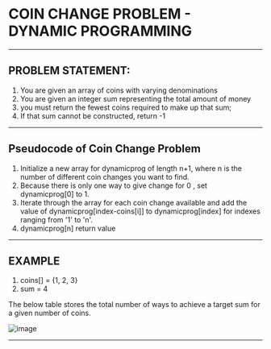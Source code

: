 # COIN CHANGE PROBLEM - DYNAMIC PROGRAMMING

---------------------------

## PROBLEM STATEMENT:

1. You are given an array of coins with varying denominations 
2. You are given an integer sum representing the total amount of money
3. you must return the fewest coins required to make up that sum; 
4. If that sum cannot be constructed, return -1

--------------------

## Pseudocode of Coin Change Problem



1. Initialize a new array for dynamicprog of length n+1, where n is the number of different coin changes you want to find.
2. Because there is only one way to give change for 0 , set dynamicprog[0] to 1.
3. Iterate through the array for each coin change available and add the value of dynamicprog[index-coins[i]] to dynamicprog[index] for indexes ranging from '1' to 'n'.
4. dynamicprog[n] return value


-----------------------


## EXAMPLE 

1. coins[] = {1, 2, 3}
2. sum = 4


The below table stores the total number of ways to achieve a target sum for a given number of coins.

![image](https://user-images.githubusercontent.com/80255503/161480635-8a301b11-e9eb-4ca9-aa6c-56c353a887b0.png)


----------------------
